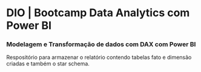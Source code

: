 
# DIO | Bootcamp Data Analytics com Power BI

### Modelagem e Transformação de dados com DAX com Power BI

Respositório para armazenar o relatório contendo tabelas fato e dimensão criadas e também o star schema.
